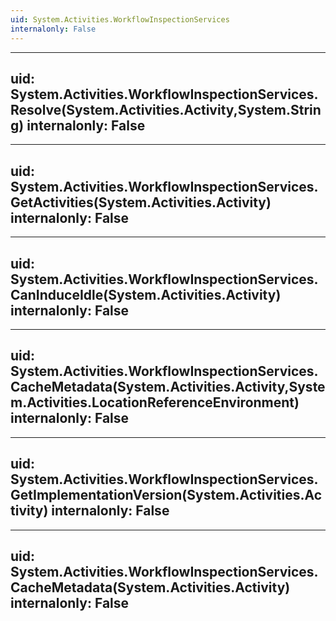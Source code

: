 ```yaml
---
uid: System.Activities.WorkflowInspectionServices
internalonly: False
---
```


---
uid: System.Activities.WorkflowInspectionServices.Resolve(System.Activities.Activity,System.String)
internalonly: False
---

---
uid: System.Activities.WorkflowInspectionServices.GetActivities(System.Activities.Activity)
internalonly: False
---

---
uid: System.Activities.WorkflowInspectionServices.CanInduceIdle(System.Activities.Activity)
internalonly: False
---

---
uid: System.Activities.WorkflowInspectionServices.CacheMetadata(System.Activities.Activity,System.Activities.LocationReferenceEnvironment)
internalonly: False
---

---
uid: System.Activities.WorkflowInspectionServices.GetImplementationVersion(System.Activities.Activity)
internalonly: False
---

---
uid: System.Activities.WorkflowInspectionServices.CacheMetadata(System.Activities.Activity)
internalonly: False
---
